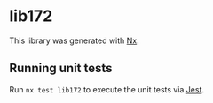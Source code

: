 # lib172

This library was generated with [Nx](https://nx.dev).


## Running unit tests

Run `nx test lib172` to execute the unit tests via [Jest](https://jestjs.io).



